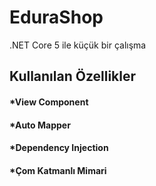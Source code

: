 # EduraShop
.NET Core 5 ile küçük bir çalışma

## Kullanılan Özellikler
#### *View Component
#### *Auto Mapper
#### *Dependency Injection
#### *Çom Katmanlı Mimari

